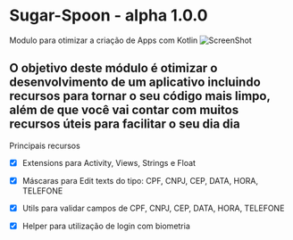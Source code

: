 # Sugar-Spoon - alpha 1.0.0
Modulo para otimizar a criação de Apps com Kotlin
![ScreenShot](https://raw.github.com/evd-evanss/sugar-spoon/master/sugar-spoon.png)

## O objetivo deste módulo é otimizar o desenvolvimento de um aplicativo incluindo recursos para tornar o seu código mais limpo, além de que você vai contar com muitos recursos úteis para facilitar o seu dia dia

Principais recursos
- [X] Extensions para Activity, Views, Strings e Float
- [X] Máscaras para Edit texts do tipo: CPF, CNPJ, CEP, DATA, HORA, TELEFONE
- [X] Utils para validar campos de CPF, CNPJ, CEP, DATA, HORA, TELEFONE
- [X] Helper para utilização de login com biometria



